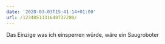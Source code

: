 ```yaml
---
date: '2020-03-03T15:41:14+01:00'
url: /1234851331648737280/
---
```

Das Einzige was ich einsperren würde, wäre ein Saugroboter
